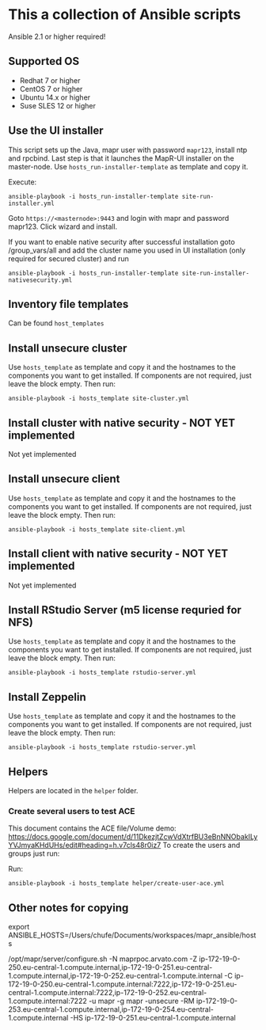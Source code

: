 # This a collection of Ansible scripts

Ansible 2.1 or higher required!

## Supported OS

* Redhat 7 or higher
* CentOS 7 or higher
* Ubuntu 14.x or higher
* Suse SLES 12 or higher

## Use the UI installer

This script sets up the Java, mapr user with password `mapr123`, install ntp and rpcbind. Last step is that it launches the MapR-UI installer on the master-node.
Use `hosts_run-installer-template` as template and copy it.


Execute:

```
ansible-playbook -i hosts_run-installer-template site-run-installer.yml
```

Goto `https://<masternode>:9443` and login with mapr and password mapr123.
Click wizard and install.

If you want to enable native security after successful installation goto /group_vars/all and add
the cluster name you used in UI installation (only required for secured cluster) and run

```
ansible-playbook -i hosts_run-installer-template site-run-installer-nativesecurity.yml
```

## Inventory file templates

Can be found `host_templates`

## Install unsecure cluster

Use `hosts_template` as template and copy it and the hostnames to the components you want to get installed. If components are not required, just leave the block empty. Then run:

```
ansible-playbook -i hosts_template site-cluster.yml
```

## Install cluster with native security - NOT YET implemented

Not yet implemented

## Install unsecure client

Use `hosts_template` as template and copy it and the hostnames to the components you want to get installed. If components are not required, just leave the block empty. Then run:

```
ansible-playbook -i hosts_template site-client.yml
```

## Install client with native security - NOT YET implemented

Not yet implemented

## Install RStudio Server (m5 license requried for NFS)

Use `hosts_template` as template and copy it and the hostnames to the components you want to get installed. If components are not required, just leave the block empty. Then run:

```
ansible-playbook -i hosts_template rstudio-server.yml
```

## Install Zeppelin

Use `hosts_template` as template and copy it and the hostnames to the components you want to get installed. If components are not required, just leave the block empty. Then run:

```
ansible-playbook -i hosts_template rstudio-server.yml
```

## Helpers

Helpers are located in the `helper` folder.

### Create several users to test ACE

This document contains the ACE file/Volume demo: https://docs.google.com/document/d/11DkezjtZcwVdXtrfBU3eBnNNObakILyYVJmyaKHdUHs/edit#heading=h.v7cls48r0iz7
To create the users and groups just run:

Run:

```
ansible-playbook -i hosts_template helper/create-user-ace.yml
```


## Other notes for copying

export ANSIBLE_HOSTS=/Users/chufe/Documents/workspaces/mapr_ansible/hosts


/opt/mapr/server/configure.sh -N maprpoc.arvato.com -Z ip-172-19-0-250.eu-central-1.compute.internal,ip-172-19-0-251.eu-central-1.compute.internal,ip-172-19-0-252.eu-central-1.compute.internal -C ip-172-19-0-250.eu-central-1.compute.internal:7222,ip-172-19-0-251.eu-central-1.compute.internal:7222,ip-172-19-0-252.eu-central-1.compute.internal:7222 -u mapr -g mapr -unsecure -RM ip-172-19-0-253.eu-central-1.compute.internal,ip-172-19-0-254.eu-central-1.compute.internal -HS ip-172-19-0-251.eu-central-1.compute.internal